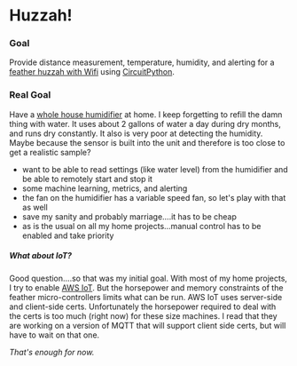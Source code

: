 # Huzzah!
### Goal
Provide distance measurement, temperature, humidity, and alerting for a [feather huzzah with Wifi](https://www.adafruit.com/product/2821) using [CircuitPython](https://learn.adafruit.com/welcome-to-circuitpython/overview).
### Real Goal
Have a [whole house humidifier](http://a.co/2FSgxHa) at home. 
I keep forgetting to refill the damn thing with water. 
It uses about 2 gallons of water a day during dry months, and runs dry constantly.
It also is very poor at detecting the humidity. 
Maybe because the sensor is built into the unit and therefore is too close to get a realistic sample?
* want to be able to read settings (like water level) from the humidifier and be able to remotely start and stop it 
* some machine learning, metrics, and alerting 
* the fan on the humidifier has a variable speed fan, so let's play with that as well
* save my sanity and probably marriage....it has to be cheap
* as is the usual on all my home projects...manual control has to be enabled and take priority

##### What about IoT?
Good question....so that was my initial goal. With most of my home projects, I try to enable [AWS IoT](https://aws.amazon.com/iot/).
But the horsepower and memory constraints of the feather micro-controllers limits what can be run. 
AWS IoT uses server-side and client-side certs. Unfortunately the horsepower required to deal with the certs is too much (right now) for these size machines. 
I read that they are working on a version of MQTT that will support client side certs, but will have to wait on that one.

_That's enough for now._


